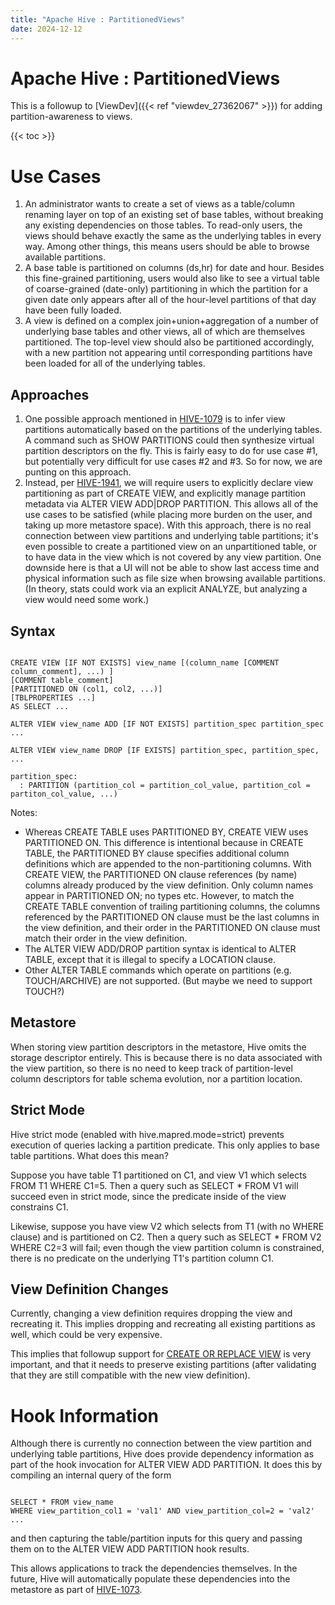 ```yaml
---
title: "Apache Hive : PartitionedViews"
date: 2024-12-12
---
```


# Apache Hive : PartitionedViews

This is a followup to [ViewDev]({{< ref "viewdev_27362067" >}}) for adding partition-awareness to views.

{{< toc >}}

# Use Cases

1. An administrator wants to create a set of views as a table/column renaming layer on top of an existing set of base tables, without breaking any existing dependencies on those tables. To read-only users, the views should behave exactly the same as the underlying tables in every way. Among other things, this means users should be able to browse available partitions.
2. A base table is partitioned on columns (ds,hr) for date and hour. Besides this fine-grained partitioning, users would also like to see a virtual table of coarse-grained (date-only) partitioning in which the partition for a given date only appears after all of the hour-level partitions of that day have been fully loaded.
3. A view is defined on a complex join+union+aggregation of a number of underlying base tables and other views, all of which are themselves partitioned. The top-level view should also be partitioned accordingly, with a new partition not appearing until corresponding partitions have been loaded for all of the underlying tables.

## Approaches

1. One possible approach mentioned in [HIVE-1079](https://issues.apache.org/jira/browse/HIVE-1079) is to infer view partitions automatically based on the partitions of the underlying tables. A command such as SHOW PARTITIONS could then synthesize virtual partition descriptors on the fly. This is fairly easy to do for use case #1, but potentially very difficult for use cases #2 and #3. So for now, we are punting on this approach.
2. Instead, per [HIVE-1941](https://issues.apache.org/jira/browse/HIVE-1941), we will require users to explicitly declare view partitioning as part of CREATE VIEW, and explicitly manage partition metadata via ALTER VIEW ADD|DROP PARTITION. This allows all of the use cases to be satisfied (while placing more burden on the user, and taking up more metastore space). With this approach, there is no real connection between view partitions and underlying table partitions; it's even possible to create a partitioned view on an unpartitioned table, or to have data in the view which is not covered by any view partition. One downside here is that a UI will not be able to show last access time and physical information such as file size when browsing available partitions. (In theory, stats could work via an explicit ANALYZE, but analyzing a view would need some work.)

## Syntax

```

CREATE VIEW [IF NOT EXISTS] view_name [(column_name [COMMENT column_comment], ...) ]
[COMMENT table_comment]
[PARTITIONED ON (col1, col2, ...)]
[TBLPROPERTIES ...]
AS SELECT ...

ALTER VIEW view_name ADD [IF NOT EXISTS] partition_spec partition_spec ...

ALTER VIEW view_name DROP [IF EXISTS] partition_spec, partition_spec, ...

partition_spec:
  : PARTITION (partition_col = partition_col_value, partition_col = partiton_col_value, ...)

```

Notes:

* Whereas CREATE TABLE uses PARTITIONED BY, CREATE VIEW uses PARTITIONED ON. This difference is intentional because in CREATE TABLE, the PARTITIONED BY clause specifies additional column definitions which are appended to the non-partitioning columns. With CREATE VIEW, the PARTITIONED ON clause references (by name) columns already produced by the view definition. Only column names appear in PARTITIONED ON; no types etc. However, to match the CREATE TABLE convention of trailing partitioning columns, the columns referenced by the PARTITIONED ON clause must be the last columns in the view definition, and their order in the PARTITIONED ON clause must match their order in the view definition.
* The ALTER VIEW ADD/DROP partition syntax is identical to ALTER TABLE, except that it is illegal to specify a LOCATION clause.
* Other ALTER TABLE commands which operate on partitions (e.g. TOUCH/ARCHIVE) are not supported. (But maybe we need to support TOUCH?)

## Metastore

When storing view partition descriptors in the metastore, Hive omits the storage descriptor entirely. This is because there is no data associated with the view partition, so there is no need to keep track of partition-level column descriptors for table schema evolution, nor a partition location.

## Strict Mode

Hive strict mode (enabled with hive.mapred.mode=strict) prevents execution of queries lacking a partition predicate. This only applies to base table partitions. What does this mean?

Suppose you have table T1 partitioned on C1, and view V1 which selects FROM T1 WHERE C1=5. Then a query such as SELECT * FROM V1 will succeed even in strict mode, since the predicate inside of the view constrains C1.

Likewise, suppose you have view V2 which selects from T1 (with no WHERE clause) and is partitioned on C2. Then a query such as SELECT * FROM V2 WHERE C2=3 will fail; even though the view partition column is constrained, there is no predicate on the underlying T1's partition column C1.

## View Definition Changes

Currently, changing a view definition requires dropping the view and recreating it. This implies dropping and recreating all existing partitions as well, which could be very expensive.

This implies that followup support for [CREATE OR REPLACE VIEW](https://issues.apache.org/jira/browse/HIVE-1078) is very important, and that it needs to preserve existing partitions (after validating that they are still compatible with the new view definition).

# Hook Information

Although there is currently no connection between the view partition and underlying table partitions, Hive does provide dependency information as part of the hook invocation for ALTER VIEW ADD PARTITION. It does this by compiling an internal query of the form

```

SELECT * FROM view_name
WHERE view_partition_col1 = 'val1' AND view_partition_col=2 = 'val2' ...

```

and then capturing the table/partition inputs for this query and passing them on to the ALTER VIEW ADD PARTITION hook results.

This allows applications to track the dependencies themselves. In the future, Hive will automatically populate these dependencies into the metastore as part of [HIVE-1073](https://issues.apache.org/jira/browse/HIVE-1073).

 

 

